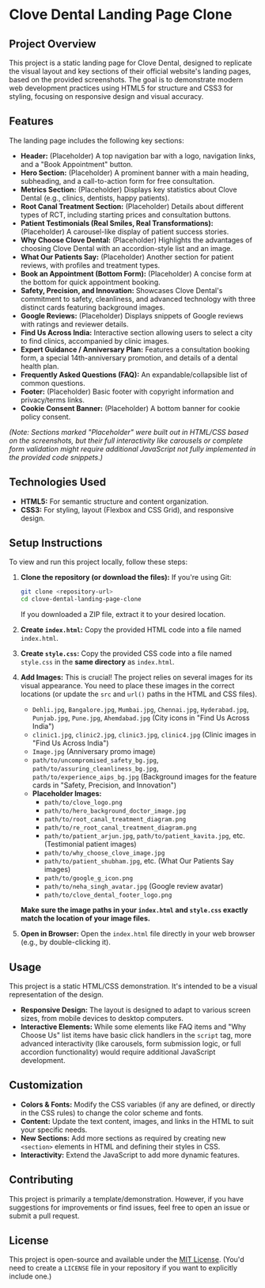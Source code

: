 # Clove Dental Landing Page Clone

## Project Overview

This project is a static landing page for Clove Dental, designed to replicate the visual layout and key sections of their official website's landing pages, based on the provided screenshots. The goal is to demonstrate modern web development practices using HTML5 for structure and CSS3 for styling, focusing on responsive design and visual accuracy.

## Features

The landing page includes the following key sections:

* **Header:** (Placeholder) A top navigation bar with a logo, navigation links, and a "Book Appointment" button.
* **Hero Section:** (Placeholder) A prominent banner with a main heading, subheading, and a call-to-action form for free consultation.
* **Metrics Section:** (Placeholder) Displays key statistics about Clove Dental (e.g., clinics, dentists, happy patients).
* **Root Canal Treatment Section:** (Placeholder) Details about different types of RCT, including starting prices and consultation buttons.
* **Patient Testimonials (Real Smiles, Real Transformations):** (Placeholder) A carousel-like display of patient success stories.
* **Why Choose Clove Dental:** (Placeholder) Highlights the advantages of choosing Clove Dental with an accordion-style list and an image.
* **What Our Patients Say:** (Placeholder) Another section for patient reviews, with profiles and treatment types.
* **Book an Appointment (Bottom Form):** (Placeholder) A concise form at the bottom for quick appointment booking.
* **Safety, Precision, and Innovation:** Showcases Clove Dental's commitment to safety, cleanliness, and advanced technology with three distinct cards featuring background images.
* **Google Reviews:** (Placeholder) Displays snippets of Google reviews with ratings and reviewer details.
* **Find Us Across India:** Interactive section allowing users to select a city to find clinics, accompanied by clinic images.
* **Expert Guidance / Anniversary Plan:** Features a consultation booking form, a special 14th-anniversary promotion, and details of a dental health plan.
* **Frequently Asked Questions (FAQ):** An expandable/collapsible list of common questions.
* **Footer:** (Placeholder) Basic footer with copyright information and privacy/terms links.
* **Cookie Consent Banner:** (Placeholder) A bottom banner for cookie policy consent.

*(Note: Sections marked "Placeholder" were built out in HTML/CSS based on the screenshots, but their full interactivity like carousels or complete form validation might require additional JavaScript not fully implemented in the provided code snippets.)*

## Technologies Used

* **HTML5:** For semantic structure and content organization.
* **CSS3:** For styling, layout (Flexbox and CSS Grid), and responsive design.

## Setup Instructions

To view and run this project locally, follow these steps:

1.  **Clone the repository (or download the files):**
    If you're using Git:
    ```bash
    git clone <repository-url>
    cd clove-dental-landing-page-clone
    ```
    If you downloaded a ZIP file, extract it to your desired location.

2.  **Create `index.html`:** Copy the provided HTML code into a file named `index.html`.

3.  **Create `style.css`:** Copy the provided CSS code into a file named `style.css` in the **same directory** as `index.html`.

4.  **Add Images:** This is crucial! The project relies on several images for its visual appearance. You need to place these images in the correct locations (or update the `src` and `url()` paths in the HTML and CSS files).
    * `Dehli.jpg`, `Bangalore.jpg`, `Mumbai.jpg`, `Chennai.jpg`, `Hyderabad.jpg`, `Punjab.jpg`, `Pune.jpg`, `Ahemdabad.jpg` (City icons in "Find Us Across India")
    * `clinic1.jpg`, `clinic2.jpg`, `clinic3.jpg`, `clinic4.jpg` (Clinic images in "Find Us Across India")
    * `Image.jpg` (Anniversary promo image)
    * `path/to/uncompromised_safety_bg.jpg`, `path/to/assuring_cleanliness_bg.jpg`, `path/to/experience_aips_bg.jpg` (Background images for the feature cards in "Safety, Precision, and Innovation")
    * **Placeholder Images:**
        * `path/to/clove_logo.png`
        * `path/to/hero_background_doctor_image.jpg`
        * `path/to/root_canal_treatment_diagram.png`
        * `path/to/re_root_canal_treatment_diagram.png`
        * `path/to/patient_arjun.jpg`, `path/to/patient_kavita.jpg`, etc. (Testimonial patient images)
        * `path/to/why_choose_clove_image.jpg`
        * `path/to/patient_shubham.jpg`, etc. (What Our Patients Say images)
        * `path/to/google_g_icon.png`
        * `path/to/neha_singh_avatar.jpg` (Google review avatar)
        * `path/to/clove_dental_footer_logo.png`

    **Make sure the image paths in your `index.html` and `style.css` exactly match the location of your image files.**

5.  **Open in Browser:** Open the `index.html` file directly in your web browser (e.g., by double-clicking it).

## Usage

This project is a static HTML/CSS demonstration. It's intended to be a visual representation of the design.

* **Responsive Design:** The layout is designed to adapt to various screen sizes, from mobile devices to desktop computers.
* **Interactive Elements:** While some elements like FAQ items and "Why Choose Us" list items have basic click handlers in the `script` tag, more advanced interactivity (like carousels, form submission logic, or full accordion functionality) would require additional JavaScript development.

## Customization

* **Colors & Fonts:** Modify the CSS variables (if any are defined, or directly in the CSS rules) to change the color scheme and fonts.
* **Content:** Update the text content, images, and links in the HTML to suit your specific needs.
* **New Sections:** Add more sections as required by creating new `<section>` elements in HTML and defining their styles in CSS.
* **Interactivity:** Extend the JavaScript to add more dynamic features.

## Contributing

This project is primarily a template/demonstration. However, if you have suggestions for improvements or find issues, feel free to open an issue or submit a pull request.

## License

This project is open-source and available under the [MIT License](LICENSE).
(You'd need to create a `LICENSE` file in your repository if you want to explicitly include one.)
